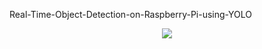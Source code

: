  Real-Time-Object-Detection-on-Raspberry-Pi-using-YOLO
<p align="center">
  <img src="https://ai2-s2-public.s3.amazonaws.com/figures/2016-11-08/21a1654b856cf0c64e60e58258669b374cb05539/2-Figure3-1.png"/>
</p>
